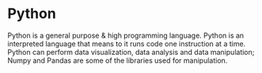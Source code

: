 # Python
Python is a general purpose &amp; high programming language. Python is an interpreted language that means to it runs code one instruction at a time. Python can perform data visualization, data analysis and data manipulation; Numpy and Pandas are some of the libraries used for manipulation.
